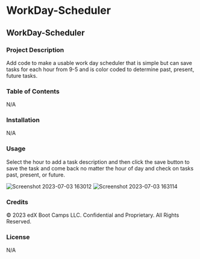 # WorkDay-Scheduler

## WorkDay-Scheduler

### Project Description

Add code to make a usable work day scheduler that is simple but can save tasks for each hour from 9-5 and is color coded to determine past, present, future tasks.

### Table of Contents

N/A

### Installation

N/A

### Usage

Select the hour to add a task description and then click the save button to save the task and come back no matter the hour of day and check on tasks past, present, or future.

![Screenshot 2023-07-03 163012](https://github.com/BLam1226/WorkDay-Scheduler/assets/127125695/402e4173-614b-4e70-aa57-9e643e99829e)
![Screenshot 2023-07-03 163114](https://github.com/BLam1226/WorkDay-Scheduler/assets/127125695/61a3e84d-716a-4eab-9516-764eaf52854b)

### Credits

© 2023 edX Boot Camps LLC. Confidential and Proprietary. All Rights Reserved.

### License

N/A
